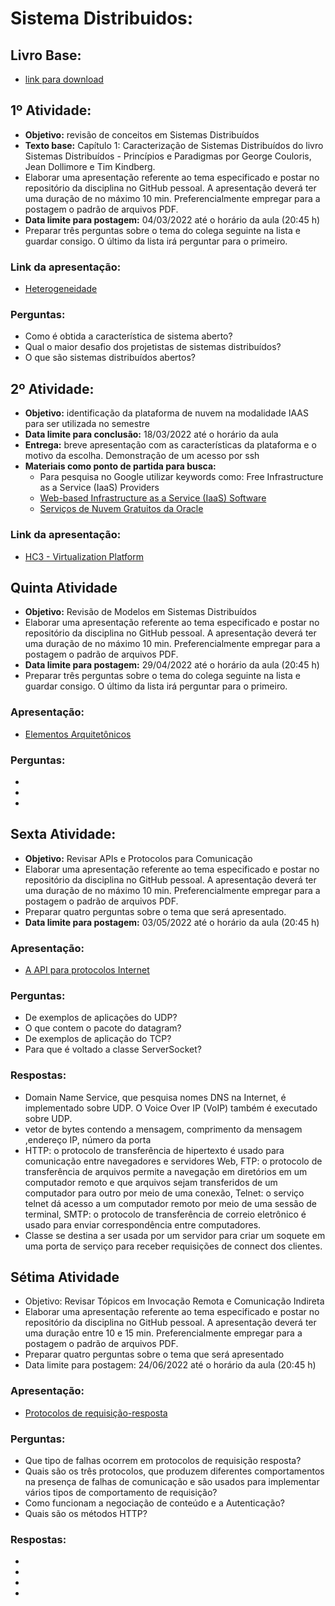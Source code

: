 # Sistema Distribuidos:

## Livro Base: 
* [link para download](https://kupdf.net/queue/sistemas-distribu-iacute-dos-conceitos-e-projeto_59f570b7e2b6f5660c7bb051_pdf)

## 1º Atividade:
* **Objetivo:** revisão de conceitos em Sistemas Distribuídos
* **Texto base:** Capítulo 1: Caracterização de Sistemas Distribuídos do livro Sistemas Distribuídos - Princípios e Paradigmas por George Couloris, Jean Dollimore e Tim Kindberg. 
* Elaborar uma apresentação referente ao tema especificado e postar no repositório da disciplina no GitHub pessoal. A apresentação deverá ter uma duração de no máximo 10 min.  Preferencialmente empregar para a postagem o padrão de arquivos PDF.
* **Data limite para postagem:** 04/03/2022 até o horário da aula (20:45 h)
* Preparar três perguntas sobre o tema do colega seguinte na lista e guardar consigo. O último da lista irá perguntar para o primeiro.

### Link da apresentação:
  * [Heterogeneidade](https://github.com/GabrielZoppo/sdist/blob/main/Heterogeneidade.pdf)

### Perguntas: 
* Como é obtida a característica de sistema aberto? 
* Qual o maior desafio dos projetistas de sistemas distribuídos? 
* O que são sistemas distribuídos abertos?


## 2º Atividade:
* **Objetivo:** identificação da plataforma de nuvem na modalidade IAAS para ser utilizada no semestre
* **Data limite para conclusão:** 18/03/2022 até o horário da aula
* **Entrega:** breve apresentação com as características da plataforma e o motivo da escolha. Demonstração de um acesso por ssh
* **Materiais como ponto de partida para busca:**
  * Para pesquisa no Google utilizar keywords como: Free Infrastructure as a Service (IaaS) Providers
  * [Web-based Infrastructure as a Service (IaaS) Software](https://www.getapp.com/it-management-software/iaas/)
  * [Serviços de Nuvem Gratuitos da Oracle](https://www.oracle.com/br/cloud/free/)

### Link da apresentação:
* [HC3 - Virtualization Platform](https://github.com/GabrielZoppo/sdist/blob/main/HC3%20Virtualization%20Platform%20-%20Sistemas%20Distribuidos%20-%20Gabriel%20Harter%20Zoppo%20(1).pdf)

## Quinta Atividade
* **Objetivo:** Revisão de Modelos em Sistemas Distribuídos
* Elaborar uma apresentação referente ao tema especificado e postar no repositório da disciplina no GitHub pessoal. A apresentação deverá ter uma duração de no máximo 10 min. Preferencialmente empregar para a postagem o padrão de arquivos PDF.
* **Data limite para postagem:** 29/04/2022 até o horário da aula (20:45 h)
* Preparar três perguntas sobre o tema do colega seguinte na lista e guardar consigo. O último da lista irá perguntar para o primeiro.

### Apresentação:
*  [Elementos Arquitetônicos](https://github.com/GabrielZoppo/sdist/blob/main/Elementos%20Arquitet%C3%B4nicos%20-%20Gabriel%20Harter%20Zoppo%20-%20Sistemas%20distribu%C3%ADdos%20(2).pdf)

### Perguntas:
*
*
*

## Sexta Atividade:
* **Objetivo:** Revisar APIs e Protocolos para Comunicação
* Elaborar uma apresentação referente ao tema especificado e postar no repositório da disciplina no GitHub pessoal. A apresentação deverá ter uma duração de no máximo 10 min. Preferencialmente empregar para a postagem o padrão de arquivos PDF.
* Preparar quatro perguntas sobre o tema que será apresentado.
* **Data limite para postagem:** 03/05/2022 até o horário da aula (20:45 h)

### Apresentação:
*  [A API para protocolos Internet](https://github.com/GabrielZoppo/sdist/blob/main/API%20para%20protocolos%20internet%20-%20Gabriel%20Harter%20Zoppo%20-%20Sistemas%20Distribuidos.pdf)

### Perguntas:
* De exemplos de aplicações do UDP?
* O que contem o pacote do datagram?
* De exemplos de aplicação do TCP?
* Para que é voltado a classe ServerSocket? 

### Respostas:

* Domain Name Service, que pesquisa nomes DNS na Internet, é implementado sobre UDP. O Voice Over IP (VoIP) também é executado sobre UDP.
* vetor de bytes contendo a mensagem, comprimento da mensagem ,endereço IP, número da porta
* HTTP: o protocolo de transferência de hipertexto é usado para comunicação entre navegadores e servidores Web, FTP: o protocolo de transferência de arquivos permite a navegação em diretórios em um computador remoto e que arquivos sejam transferidos de um computador para outro por meio de uma conexão, Telnet: o serviço telnet dá acesso a um computador remoto por meio de uma sessão de terminal, SMTP: o protocolo de transferência de correio eletrônico é usado para enviar correspondência entre computadores.
* Classe se destina a ser usada por um servidor para criar um
soquete em uma porta de serviço para receber requisições de connect dos clientes.

## Sétima Atividade
* Objetivo: Revisar Tópicos em Invocação Remota e Comunicação Indireta
* Elaborar uma apresentação referente ao tema especificado e postar no repositório da disciplina no GitHub pessoal. A apresentação deverá ter uma duração entre 10 e 15 min. Preferencialmente empregar para a postagem o padrão de arquivos PDF.
* Preparar quatro perguntas sobre o tema que será apresentado
* Data limite para postagem: 24/06/2022 até o horário da aula (20:45 h)

### Apresentação:
* [Protocolos de requisição-resposta](https://github.com/GabrielZoppo/sdist/blob/main/Protocolos%20de%20requisi%C3%A7%C3%A3o-resposta%20-%20Sistemas%20distribuidos%20-%20Gabriel%20Harter%20Zoppo.pdf)

### Perguntas:
* Que tipo de falhas ocorrem em protocolos de requisição resposta?
* Quais são os três protocolos, que produzem diferentes comportamentos
na presença de falhas de comunicação e são usados para implementar
vários tipos de comportamento de requisição? 
* Como funcionam a negociação de conteúdo e a Autenticação?
* Quais são os métodos HTTP?

### Respostas:
*
*
*
*

